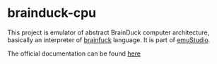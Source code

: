 # brainduck-cpu

This project is emulator of abstract BrainDuck computer architecture, basically an interpreter of
[brainfuck](https://en.wikipedia.org/wiki/Brainfuck) language.
It is part of [emuStudio](https://www.emustudio.net/).

The official documentation can be found [here](https://www.emustudio.net/docuser/brainduck/index/#cpu-code-brainduck-cpu-code)
